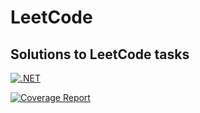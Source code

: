 # LeetCode

## Solutions to LeetCode tasks

[![.NET](https://github.com/eremeeveugene/leetcode/actions/workflows/dotnet.yml/badge.svg)](https://github.com/eremeeveugene/leetcode)

[![Coverage Report](https://img.shields.io/badge/coverage-report-blue)](https://eremeeveugene.github.io/LeetCode/)

